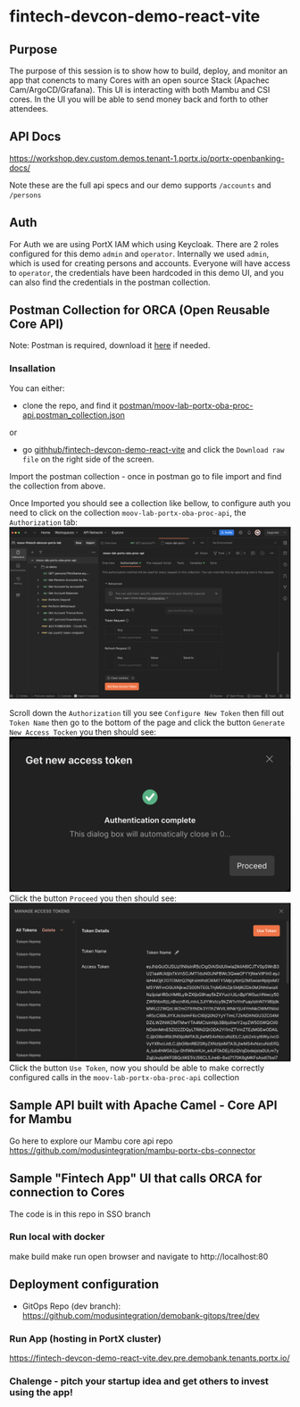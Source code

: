 # fintech-devcon-demo-react-vite

## Purpose
The purpose of this session is to show how to build, deploy, and monitor an app that conencts to many Cores with an open source Stack (Apachec Cam/ArgoCD/Grafana).
This UI is interacting with both Mambu and CSI cores.
In the UI you will be able to send money back and forth to other attendees.

## API Docs
https://workshop.dev.custom.demos.tenant-1.portx.io/portx-openbanking-docs/

Note these are the full api specs and our demo supports `/accounts` and `/persons`

## Auth
For Auth we are using PortX IAM which using Keycloak. There are 2 roles configured for this demo
`admin` and `operator`. Internally we used `admin`, which is used for creating persons and accounts. Everyone will 
have access to `operator`, the credentials have been hardcoded in
this demo UI, and you can also find the credentials in the postman collection.

## Postman Collection for ORCA (Open Reusable Core API)
Note: Postman is required, download it [here](https://www.postman.com/downloads/) if needed.

### Insallation

You can either: 
- clone the repo, and find it [postman/moov-lab-portx-oba-proc-api.postman_collection.json](postman%2Fmoov-lab-portx-oba-proc-api.postman_collection.json)

or
- go [githhub/fintech-devcon-demo-react-vite](https://github.com/modusintegration/fintech-devcon-demo-react-vite/blob/main/postman/moov-lab-portx-oba-proc-api.postman_collection.json)
and click the `Download raw file` on the right side of the screen.

Import the postman collection - once in postman go to file import and find the collection from above.

Once Imported you should see a collection like bellow, to configure auth you need to click on the collection `moov-lab-portx-oba-proc-api`, the `Authorization` tab:
![image (1).png](postman%2Fimage%20%281%29.png)

Scroll down the `Authorization` till you see `Configure New Token` then fill out `Token Name` then go to the bottom of the
page and click the button `Generate New Access Tocken` you then should see:
![image (2).png](postman%2Fimage%20%282%29.png)
Click the button `Proceed` you then should see:
![image (3).png](postman%2Fimage%20%283%29.png)
Click the button `Use Token`, now you should be able to make correctly configured calls in the `moov-lab-portx-oba-proc-api` collection

## Sample API built with Apache Camel - Core API for Mambu
Go here to explore our Mambu core api repo https://github.com/modusintegration/mambu-portx-cbs-connector

## Sample "Fintech App" UI that calls ORCA for connection to Cores
The code is in this repo in SSO branch

### Run local with docker
make build
make run
open browser and navigate to http://localhost:80

## Deployment configuration
- GitOps Repo (dev branch): https://github.com/modusintegration/demobank-gitops/tree/dev

### Run App (hosting in PortX cluster)
https://fintech-devcon-demo-react-vite.dev.pre.demobank.tenants.portx.io/

### Chalenge - pitch your startup idea and get others to invest using the app!

